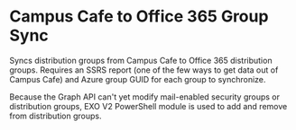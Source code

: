 #  Campus Cafe to Office 365 Group Sync
Syncs distribution groups from Campus Cafe to Office 365 distribution groups. Requires an SSRS report (one of the few ways to get data out of Campus Cafe) and Azure group GUID for each group to synchronize.

Because the Graph API can't yet modify mail-enabled security groups or distribution groups, EXO V2 PowerShell module is used to add and remove from distribution groups.
